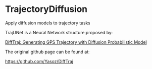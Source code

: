 # TrajectoryDiffusion
Apply diffusion models to trajectory tasks

TrajUNet is a Neural Network structure proposed by:

[DiffTraj: Generating GPS Trajectory with Diffusion Probabilistic Model](https://arxiv.org/abs/2304.11582)

The original github page can be found at:

https://github.com/Yasoz/DiffTraj